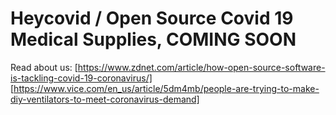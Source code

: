 # Heycovid / Open Source Covid 19 Medical Supplies, COMING SOON
Read about us: 
 [https://www.zdnet.com/article/how-open-source-software-is-tackling-covid-19-coronavirus/]
 [https://www.vice.com/en_us/article/5dm4mb/people-are-trying-to-make-diy-ventilators-to-meet-coronavirus-demand]
